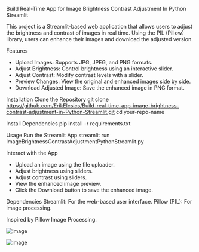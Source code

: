 Build Real-Time App for Image Brightness Contrast Adjustment In Python Streamlit

This project is a Streamlit-based web application that allows users to adjust the brightness and contrast of images in real time. Using the PIL (Pillow) library, users can enhance their images and download the adjusted version.

Features

- Upload Images: Supports JPG, JPEG, and PNG formats.
- Adjust Brightness: Control brightness using an interactive slider.
- Adjust Contrast: Modify contrast levels with a slider.
- Preview Changes: View the original and enhanced images side by side.
- Download Adjusted Image: Save the enhanced image in PNG format.

Installation
Clone the Repository
git clone https://github.com/ErikElcsics/Build-real-time-app-image-brightness-contrast-adjustment-in-Python-Streamlit.git
cd your-repo-name

Install Dependencies
pip install -r requirements.txt

Usage
Run the Streamlit App
streamlit run ImageBrightnessContrastAdjustmentPythonStreamlit.py


Interact with the App

- Upload an image using the file uploader.
- Adjust brightness using sliders.
- Adjust contrast using sliders.
- View the enhanced image preview.
- Click the Download button to save the enhanced image.

Dependencies
Streamlit: For the web-based user interface.
Pillow (PIL): For image processing.

Inspired by Pillow Image Processing.

![image](https://github.com/user-attachments/assets/38f1c3b3-8d68-4161-ae72-3ba45f2ea0ae)

![image](https://github.com/user-attachments/assets/aec9f1f5-22ce-43b3-a161-3fbe3a440fdf)



